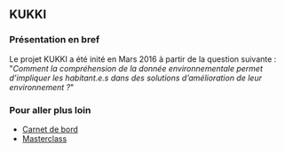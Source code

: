 ## KUKKI

### Présentation en bref

Le projet KUKKI a été inité en Mars 2016 à partir de la question suivante : "*Comment la compréhension de la donnée environnementale permet d’impliquer les habitant.e.s dans des solutions d’amélioration de leur environnement ?*"

### Pour aller plus loin

* [Carnet de bord](https://pad.lamyne.org/s/ByoigRoH-)
* [Masterclass](https://pad.lamyne.org/s/BkVyZ4RNf)
